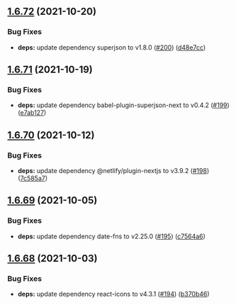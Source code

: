 ## [1.6.72](https://github.com/dds/bosabosa.org/compare/v1.6.71...v1.6.72) (2021-10-20)


### Bug Fixes

* **deps:** update dependency superjson to v1.8.0 ([#200](https://github.com/dds/bosabosa.org/issues/200)) ([d48e7cc](https://github.com/dds/bosabosa.org/commit/d48e7cc3934703fd70e9bc8fa9975840d056370f))



## [1.6.71](https://github.com/dds/bosabosa.org/compare/v1.6.70...v1.6.71) (2021-10-19)


### Bug Fixes

* **deps:** update dependency babel-plugin-superjson-next to v0.4.2 ([#199](https://github.com/dds/bosabosa.org/issues/199)) ([e7ab127](https://github.com/dds/bosabosa.org/commit/e7ab1278854547a286e4ed3c847d3238404a0557))



## [1.6.70](https://github.com/dds/bosabosa.org/compare/v1.6.69...v1.6.70) (2021-10-12)


### Bug Fixes

* **deps:** update dependency @netlify/plugin-nextjs to v3.9.2 ([#198](https://github.com/dds/bosabosa.org/issues/198)) ([7c585a7](https://github.com/dds/bosabosa.org/commit/7c585a721643582e13b2c89d8d6379052e8b3133))



## [1.6.69](https://github.com/dds/bosabosa.org/compare/v1.6.68...v1.6.69) (2021-10-05)


### Bug Fixes

* **deps:** update dependency date-fns to v2.25.0 ([#195](https://github.com/dds/bosabosa.org/issues/195)) ([c7564a6](https://github.com/dds/bosabosa.org/commit/c7564a658ecaa327918290c78429ff0ce2ec1342))



## [1.6.68](https://github.com/dds/bosabosa.org/compare/v1.6.67...v1.6.68) (2021-10-03)


### Bug Fixes

* **deps:** update dependency react-icons to v4.3.1 ([#194](https://github.com/dds/bosabosa.org/issues/194)) ([b370b46](https://github.com/dds/bosabosa.org/commit/b370b46a002f2976d1d6a92fcfb3fc7d5a9a2df5))



